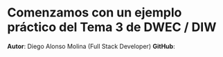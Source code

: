 # Comenzamos con un ejemplo práctico del Tema 3 de DWEC / DIW

**Autor**: Diego Alonso Molina (Full Stack Developer)
**GitHub**: 